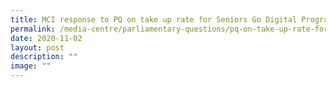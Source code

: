 ```yaml
---
title: MCI response to PQ on take up rate for Seniors Go Digital Programme
permalink: /media-centre/parliamentary-questions/pq-on-take-up-rate-for-seniors-go-digital-programme/
date: 2020-11-02
layout: post
description: ""
image: ""
---
```

